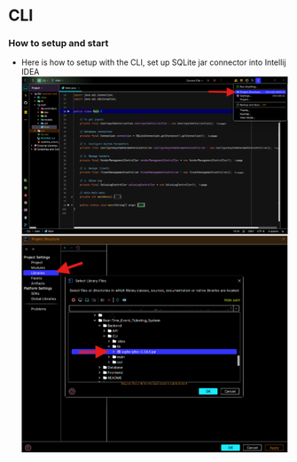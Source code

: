 # CLI
### How to setup and start
* Here is how to setup with the CLI, set up SQLite jar connector into Intellij IDEA
![alt text](README/step-1.png)
![alt text](README/step-2.png)